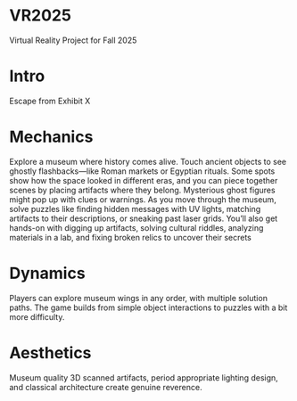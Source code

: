 # VR2025
Virtual Reality Project for Fall 2025

# Intro

Escape from Exhibit X

# Mechanics

Explore a museum where history comes alive. Touch ancient objects to see ghostly flashbacks—like Roman markets or Egyptian rituals. Some spots show how the space looked in different eras, and you can piece together scenes by placing artifacts where they belong. Mysterious ghost figures might pop up with clues or warnings.
As you move through the museum, solve puzzles like finding hidden messages with UV lights, matching artifacts to their descriptions, or sneaking past laser grids. You’ll also get hands-on with digging up artifacts, solving cultural riddles, analyzing materials in a lab, and fixing broken relics to uncover their secrets

# Dynamics

Players can explore museum wings in any order, with multiple solution paths. The game builds from simple object interactions to puzzles with a bit more difficulty.

# Aesthetics

 Museum quality 3D scanned artifacts, period appropriate lighting design, and classical architecture create genuine reverence.

